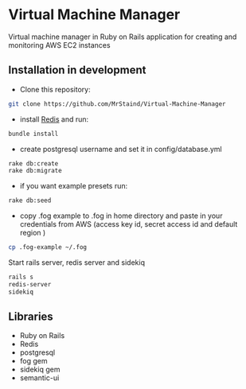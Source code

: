 # Virtual Machine Manager
Virtual machine manager in Ruby on Rails application for creating and monitoring AWS EC2 instances

## Installation in development

*  Clone this repository:
```bash
git clone https://github.com/MrStaind/Virtual-Machine-Manager
```
* install [Redis](http://redis.io/download) and run:
```bash
bundle install 
```
* create postgresql username and set it  in config/database.yml
```bash
rake db:create
rake db:migrate 
```
* if you want example presets run:
```bash
rake db:seed
```
* copy .fog example to .fog in home directory and paste in your credentials from AWS (access key id, secret access id and default region )
```bash
cp .fog-example ~/.fog 
```
Start rails server, redis server and sidekiq
```bash
rails s
redis-server
sidekiq
```


## Libraries
* Ruby on Rails
* Redis
* postgresql
* fog gem
* sidekiq gem
* semantic-ui

